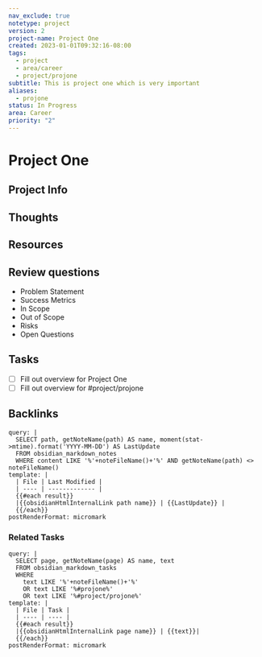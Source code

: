```yaml
---
nav_exclude: true
notetype: project
version: 2
project-name: Project One
created: 2023-01-01T09:32:16-08:00
tags:
  - project
  - area/career
  - project/projone
subtitle: This is project one which is very important
aliases:
  - projone
status: In Progress
area: Career
priority: "2"
---
```


# Project One

## Project Info

## Thoughts

## Resources

## Review questions

- Problem Statement
- Success Metrics
- In Scope
- Out of Scope
- Risks
- Open Questions

## Tasks

- [ ] Fill out overview for Project One
- [ ] Fill out overview for #project/projone

## Backlinks

```qatt
query: |
  SELECT path, getNoteName(path) AS name, moment(stat->mtime).format('YYYY-MM-DD') AS LastUpdate
  FROM obsidian_markdown_notes
  WHERE content LIKE '%'+noteFileName()+'%' AND getNoteName(path) <> noteFileName()
template: |
  | File | Last Modified |
  | ---- | ------------- |
  {{#each result}}
  |{{obsidianHtmlInternalLink path name}} | {{LastUpdate}} |
  {{/each}}
postRenderFormat: micromark
```

### Related Tasks

```qatt
query: |
  SELECT page, getNoteName(page) AS name, text
  FROM obsidian_markdown_tasks
  WHERE
    text LIKE '%'+noteFileName()+'%'
    OR text LIKE '%#projone%'
    OR text LIKE '%#project/projone%'
template: |
  | File | Task |
  | ---- | ---- |
  {{#each result}}
  |{{obsidianHtmlInternalLink page name}} | {{text}}|
  {{/each}}
postRenderFormat: micromark
```

